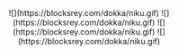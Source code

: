 <center>
![](https://blocksrey.com/dokka/niku.gif)
![](https://blocksrey.com/dokka/niku.gif)
![](https://blocksrey.com/dokka/niku.gif)
![](https://blocksrey.com/dokka/niku.gif)
</center>

